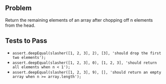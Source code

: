 ## Problem

Return the remaining elements of an array after chopping off n elements from the head.

## Tests to Pass

- `assert.deepEqual(slasher([1, 2, 3], 2), [3], 'should drop the first two elements');`
- `assert.deepEqual(slasher([1, 2, 3], 0), [1, 2, 3], 'should return all elements when n < 1');`
- `assert.deepEqual(slasher([1, 2, 3], 9), [], 'should return an empty array when n >= array.length');`
